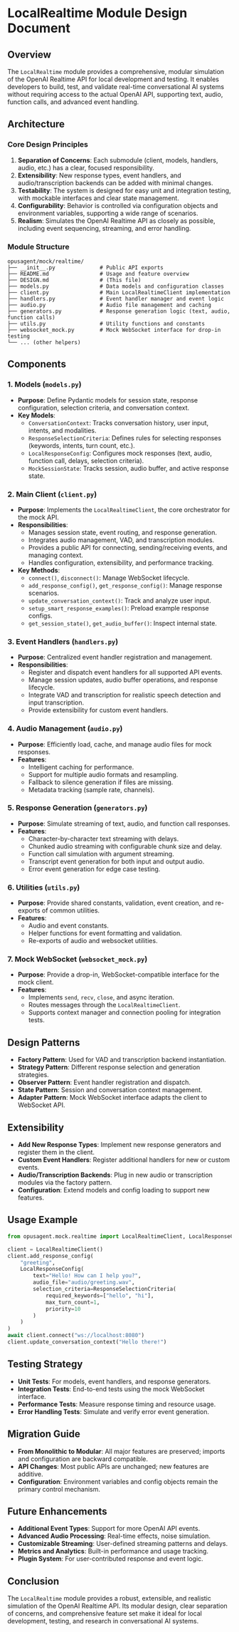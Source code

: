 # LocalRealtime Module Design Document

## Overview

The `LocalRealtime` module provides a comprehensive, modular simulation of the OpenAI Realtime API for local development and testing. It enables developers to build, test, and validate real-time conversational AI systems without requiring access to the actual OpenAI API, supporting text, audio, function calls, and advanced event handling.

## Architecture

### Core Design Principles

1. **Separation of Concerns**: Each submodule (client, models, handlers, audio, etc.) has a clear, focused responsibility.
2. **Extensibility**: New response types, event handlers, and audio/transcription backends can be added with minimal changes.
3. **Testability**: The system is designed for easy unit and integration testing, with mockable interfaces and clear state management.
4. **Configurability**: Behavior is controlled via configuration objects and environment variables, supporting a wide range of scenarios.
5. **Realism**: Simulates the OpenAI Realtime API as closely as possible, including event sequencing, streaming, and error handling.

### Module Structure

```
opusagent/mock/realtime/
├── __init__.py              # Public API exports
├── README.md                # Usage and feature overview
├── DESIGN.md                # (This file)
├── models.py                # Data models and configuration classes
├── client.py                # Main LocalRealtimeClient implementation
├── handlers.py              # Event handler manager and event logic
├── audio.py                 # Audio file management and caching
├── generators.py            # Response generation logic (text, audio, function calls)
├── utils.py                 # Utility functions and constants
├── websocket_mock.py        # Mock WebSocket interface for drop-in testing
└── ... (other helpers)
```

## Components

### 1. Models (`models.py`)
- **Purpose**: Define Pydantic models for session state, response configuration, selection criteria, and conversation context.
- **Key Models**:
  - `ConversationContext`: Tracks conversation history, user input, intents, and modalities.
  - `ResponseSelectionCriteria`: Defines rules for selecting responses (keywords, intents, turn count, etc.).
  - `LocalResponseConfig`: Configures mock responses (text, audio, function call, delays, selection criteria).
  - `MockSessionState`: Tracks session, audio buffer, and active response state.

### 2. Main Client (`client.py`)
- **Purpose**: Implements the `LocalRealtimeClient`, the core orchestrator for the mock API.
- **Responsibilities**:
  - Manages session state, event routing, and response generation.
  - Integrates audio management, VAD, and transcription modules.
  - Provides a public API for connecting, sending/receiving events, and managing context.
  - Handles configuration, extensibility, and performance tracking.
- **Key Methods**:
  - `connect()`, `disconnect()`: Manage WebSocket lifecycle.
  - `add_response_config()`, `get_response_config()`: Manage response scenarios.
  - `update_conversation_context()`: Track and analyze user input.
  - `setup_smart_response_examples()`: Preload example response configs.
  - `get_session_state()`, `get_audio_buffer()`: Inspect internal state.

### 3. Event Handlers (`handlers.py`)
- **Purpose**: Centralized event handler registration and management.
- **Responsibilities**:
  - Register and dispatch event handlers for all supported API events.
  - Manage session updates, audio buffer operations, and response lifecycle.
  - Integrate VAD and transcription for realistic speech detection and input transcription.
  - Provide extensibility for custom event handlers.

### 4. Audio Management (`audio.py`)
- **Purpose**: Efficiently load, cache, and manage audio files for mock responses.
- **Features**:
  - Intelligent caching for performance.
  - Support for multiple audio formats and resampling.
  - Fallback to silence generation if files are missing.
  - Metadata tracking (sample rate, channels).

### 5. Response Generation (`generators.py`)
- **Purpose**: Simulate streaming of text, audio, and function call responses.
- **Features**:
  - Character-by-character text streaming with delays.
  - Chunked audio streaming with configurable chunk size and delay.
  - Function call simulation with argument streaming.
  - Transcript event generation for both input and output audio.
  - Error event generation for edge case testing.

### 6. Utilities (`utils.py`)
- **Purpose**: Provide shared constants, validation, event creation, and re-exports of common utilities.
- **Features**:
  - Audio and event constants.
  - Helper functions for event formatting and validation.
  - Re-exports of audio and websocket utilities.

### 7. Mock WebSocket (`websocket_mock.py`)
- **Purpose**: Provide a drop-in, WebSocket-compatible interface for the mock client.
- **Features**:
  - Implements `send`, `recv`, `close`, and async iteration.
  - Routes messages through the `LocalRealtimeClient`.
  - Supports context manager and connection pooling for integration tests.

## Design Patterns

- **Factory Pattern**: Used for VAD and transcription backend instantiation.
- **Strategy Pattern**: Different response selection and generation strategies.
- **Observer Pattern**: Event handler registration and dispatch.
- **State Pattern**: Session and conversation context management.
- **Adapter Pattern**: Mock WebSocket interface adapts the client to WebSocket API.

## Extensibility

- **Add New Response Types**: Implement new response generators and register them in the client.
- **Custom Event Handlers**: Register additional handlers for new or custom events.
- **Audio/Transcription Backends**: Plug in new audio or transcription modules via the factory pattern.
- **Configuration**: Extend models and config loading to support new features.

## Usage Example

```python
from opusagent.mock.realtime import LocalRealtimeClient, LocalResponseConfig, ResponseSelectionCriteria

client = LocalRealtimeClient()
client.add_response_config(
    "greeting",
    LocalResponseConfig(
        text="Hello! How can I help you?",
        audio_file="audio/greeting.wav",
        selection_criteria=ResponseSelectionCriteria(
            required_keywords=["hello", "hi"],
            max_turn_count=1,
            priority=10
        )
    )
)
await client.connect("ws://localhost:8080")
client.update_conversation_context("Hello there!")
```

## Testing Strategy

- **Unit Tests**: For models, event handlers, and response generators.
- **Integration Tests**: End-to-end tests using the mock WebSocket interface.
- **Performance Tests**: Measure response timing and resource usage.
- **Error Handling Tests**: Simulate and verify error event generation.

## Migration Guide

- **From Monolithic to Modular**: All major features are preserved; imports and configuration are backward compatible.
- **API Changes**: Most public APIs are unchanged; new features are additive.
- **Configuration**: Environment variables and config objects remain the primary control mechanism.

## Future Enhancements

- **Additional Event Types**: Support for more OpenAI API events.
- **Advanced Audio Processing**: Real-time effects, noise simulation.
- **Customizable Streaming**: User-defined streaming patterns and delays.
- **Metrics and Analytics**: Built-in performance and usage tracking.
- **Plugin System**: For user-contributed response and event logic.

## Conclusion

The `LocalRealtime` module provides a robust, extensible, and realistic simulation of the OpenAI Realtime API. Its modular design, clear separation of concerns, and comprehensive feature set make it ideal for local development, testing, and research in conversational AI systems. 